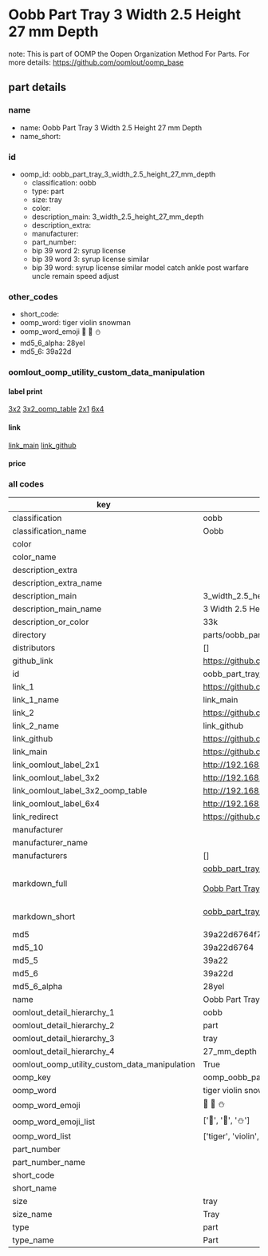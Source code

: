 # Oobb Part Tray 3 Width 2.5 Height 27 mm Depth  

note: This is part of OOMP the Oopen Organization Method For Parts. For more details: https://github.com/oomlout/oomp_base

##  part details
  







### name
* name: Oobb Part Tray 3 Width 2.5 Height 27 mm Depth
* name_short: 
### id
* oomp_id: oobb_part_tray_3_width_2.5_height_27_mm_depth
  * classification: oobb
  * type: part
  * size: tray
  * color: 
  * description_main: 3_width_2.5_height_27_mm_depth
  * description_extra: 
  * manufacturer: 
  * part_number: 
  * bip 39 word 2: syrup license
  * bip 39 word 3: syrup license similar
  * bip 39 word: syrup license similar model catch ankle post warfare uncle remain speed adjust

### other_codes
* short_code: 
* oomp_word: tiger violin snowman
* oomp_word_emoji :tiger: :violin: :snowman:
* md5_6_alpha: 28yel
* md5_6: 39a22d






### oomlout_oomp_utility_custom_data_manipulation
#### label print
[3x2](http://192.168.1.245:1112/?label=oomp%2028yel)
[3x2_oomp_table](http://192.168.1.108:1112/?label=oomp%2028yel)
[2x1](http://192.168.1.242:1112/?label=oomp%2028yel)
[6x4](http://192.168.1.55:1112/?label=oomp%2028yel)    

#### link

[link_main](https://github.com/oomlout/oomlout_oomp_version_1_messy/tree/main/parts/oobb_part_tray_3_width_2.5_height_27_mm_depth) [link_github](https://github.com/oomlout/oomlout_oomp_version_1_messy/tree/main/parts/oobb_part_tray_3_width_2.5_height_27_mm_depth)                             

#### price







### all codes 
| key | value |  
| --- | --- |  
| classification | oobb |  
| classification_name | Oobb |  
| color |  |  
| color_name |  |  
| description_extra |  |  
| description_extra_name |  |  
| description_main | 3_width_2.5_height_27_mm_depth |  
| description_main_name | 3 Width 2.5 Height 27 mm Depth |  
| description_or_color | 33k |  
| directory | parts/oobb_part_tray_3_width_2.5_height_27_mm_depth |  
| distributors | [] |  
| github_link | https://github.com/oomlout/oomlout_oomp_part_src/tree/main/parts/oobb_part_tray_3_width_2.5_height_27_mm_depth |  
| id | oobb_part_tray_3_width_2.5_height_27_mm_depth |  
| link_1 | https://github.com/oomlout/oomlout_oomp_version_1_messy/tree/main/parts/oobb_part_tray_3_width_2.5_height_27_mm_depth |  
| link_1_name | link_main |  
| link_2 | https://github.com/oomlout/oomlout_oomp_version_1_messy/tree/main/parts/oobb_part_tray_3_width_2.5_height_27_mm_depth |  
| link_2_name | link_github |  
| link_github | https://github.com/oomlout/oomlout_oomp_version_1_messy/tree/main/parts/oobb_part_tray_3_width_2.5_height_27_mm_depth |  
| link_main | https://github.com/oomlout/oomlout_oomp_version_1_messy/tree/main/parts/oobb_part_tray_3_width_2.5_height_27_mm_depth |  
| link_oomlout_label_2x1 | http://192.168.1.242:1112/?label=oomp%2028yel |  
| link_oomlout_label_3x2 | http://192.168.1.245:1112/?label=oomp%2028yel |  
| link_oomlout_label_3x2_oomp_table | http://192.168.1.108:1112/?label=oomp%2028yel |  
| link_oomlout_label_6x4 | http://192.168.1.55:1112/?label=oomp%2028yel |  
| link_redirect | https://github.com/oomlout/oomlout_oomp_version_1_messy/tree/main/parts/oobb_part_tray_3_width_2.5_height_27_mm_depth |  
| manufacturer |  |  
| manufacturer_name |  |  
| manufacturers | [] |  
| markdown_full | [oobb_part_tray_3_width_2.5_height_27_mm_depth](none)<br>[](none)<br>[Oobb Part Tray 3 Width 2.5 Height 27 Mm Depth](none)<br><br> |  
| markdown_short | [oobb_part_tray_3_width_2.5_height_27_mm_depth](none)<br><br> |  
| md5 | 39a22d6764f71514249208e991e04ee5 |  
| md5_10 | 39a22d6764 |  
| md5_5 | 39a22 |  
| md5_6 | 39a22d |  
| md5_6_alpha | 28yel |  
| name | Oobb Part Tray 3 Width 2.5 Height 27 mm Depth |  
| oomlout_detail_hierarchy_1 | oobb |  
| oomlout_detail_hierarchy_2 | part |  
| oomlout_detail_hierarchy_3 | tray |  
| oomlout_detail_hierarchy_4 | 27_mm_depth |  
| oomlout_oomp_utility_custom_data_manipulation | True |  
| oomp_key | oomp_oobb_part_tray_3_width_2.5_height_27_mm_depth |  
| oomp_word | tiger violin snowman |  
| oomp_word_emoji | :tiger: :violin: :snowman: |  
| oomp_word_emoji_list | [':tiger:', ':violin:', ':snowman:'] |  
| oomp_word_list | ['tiger', 'violin', 'snowman'] |  
| part_number |  |  
| part_number_name |  |  
| short_code |  |  
| short_name |  |  
| size | tray |  
| size_name | Tray |  
| type | part |  
| type_name | Part |  
